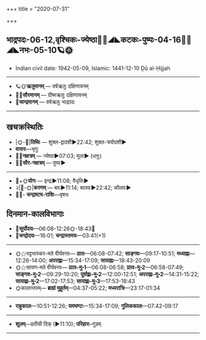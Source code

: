 +++
title = "2020-07-31"

+++
## भाद्रपदः-06-12,वृश्चिकः-ज्येष्ठा🌛🌌◢◣कटकः-पुष्यः-04-16🌌🌞◢◣नभः-05-10🪐🌞
- Indian civil date: 1942-05-09, Islamic: 1441-12-10 Ḏū al-Ḥijjah
___________________
- 🪐🌞**ऋतुमानम्** — वर्षऋतुः दक्षिणायनम्
- 🌌🌞**सौरमानम्** — ग्रीष्मऋतुः दक्षिणायनम्
- 🌛**चान्द्रमानम्** — वर्षऋतुः भाद्रपदः
___________________


## खचक्रस्थितिः
- |🌞-🌛|**तिथिः** — शुक्ल-द्वादशी►22:42; शुक्ल-त्रयोदशी►  
- **वासरः**—भृगुः  
- 🌌🌛**नक्षत्रम्** — ज्येष्ठा►07:03; मूला► (धनुः)  
- 🌌🌞**सौर-नक्षत्रम्** — पुष्यः►  
___________________
- 🌛+🌞**योगः** — इन्द्रः►11:08; वैधृतिः►  
- २|🌛-🌞|**करणम्** — बवः►11:14; बालवः►22:42; कौलवः►  
- 🌌🌛- **चन्द्राष्टम-राशिः**—वृषभः  


## दिनमान-कालविभागाः
- 🌅**सूर्योदयः**—06:08-12:26🌞️-18:43🌇  
- 🌛**चन्द्रोदयः**—16:01; **चन्द्रास्तमयः**—03:41(+1)  
___________________
- 🌞⚝भट्टभास्कर-मते वीर्यवन्तः— **प्रातः**—06:08-07:42; **साङ्गवः**—09:17-10:51; **मध्याह्नः**—12:26-14:00; **अपराह्णः**—15:34-17:09; **सायाह्नः**—18:43-20:09  
- 🌞⚝सायण-मते वीर्यवन्तः— **प्रातः-मु॰1**—06:08-06:58; **प्रातः-मु॰2**—06:58-07:49; **साङ्गवः-मु॰2**—09:29-10:20; **पूर्वाह्णः-मु॰2**—12:00-12:51; **अपराह्णः-मु॰2**—14:31-15:22; **सायाह्णः-मु॰2**—17:02-17:53; **सायाह्णः-मु॰3**—17:53-18:43  
- 🌞कालान्तरम्— **ब्राह्मं मुहूर्तम्**—04:37-05:22; **मध्यरात्रिः**—23:17-01:34  
___________________
- **राहुकालः**—10:51-12:26; **यमघण्टः**—15:34-17:09; **गुलिककालः**—07:42-09:17  
___________________
- **शूलम्**—प्रतीची दिक् (►11:10); **परिहारः**–गुडम्  
___________________